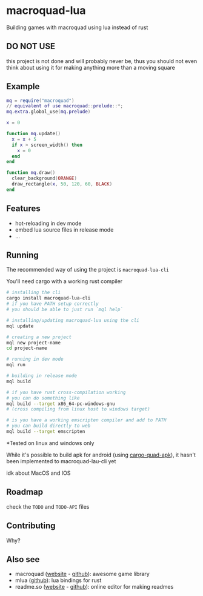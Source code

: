 # macroquad-lua

Building games with macroquad using lua instead of rust

## DO NOT USE

this project is not done and will probably never be, thus you should not even think about using it for making anything more than a moving square

## Example

```lua
mq = require("macroquad")
// equivalent of use macroquad::prelude::*;
mq.extra.global_use(mq.prelude)

x = 0

function mq.update()
  x = x + 5
  if x > screen_width() then
    x = 0
  end
end

function mq.draw()
  clear_background(ORANGE)
  draw_rectangle(x, 50, 120, 60, BLACK)
end
```

## Features

- hot-reloading in dev mode
- embed lua source files in release mode
- ...

## Running

The recommended way of using the project is `macroquad-lua-cli`

You'll need cargo with a working rust compiler

```bash
# installing the cli
cargo install macroquad-lua-cli
# if you have PATH setup correctly
# you should be able to just run `mql help`

# installing/updating macroquad-lua using the cli
mql update

# creating a new project
mql new project-name
cd project-name

# running in dev mode
mql run

# building in release mode
mql build

# if you have rust cross-compilation working
# you can do something like
mql build --target x86_64-pc-windows-gnu
# (cross compiling from linux host to windows target)

# is you have a working emscripten compiler and add to PATH
# you can build directly to web
mql build --target emscripten
```

\*Tested on linux and windows only

While it's possible to build apk for android (using [cargo-quad-apk](https://github.com/not-fl3/cargo-quad-apk)), it hasn't been implemented to macroquad-lau-cli yet

idk about MacOS and IOS

## Roadmap

check the `TODO` and `TODO-API` files

## Contributing

Why?

## Also see

- macroquad ([website](https://macroquad.rs/) - [github](https://github.com/not-fl3/macroquad)): awesome game library
- mlua ([github](https://github.com/mlua-rs/mlua)): lua bindings for rust
- readme.so ([website](https://readme.so/editor) - [github](https://github.com/octokatherine/readme.so)): online editor for making readmes
